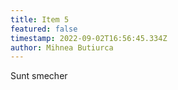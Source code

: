 ```yaml
---
title: Item 5
featured: false
timestamp: 2022-09-02T16:56:45.334Z
author: Mihnea Butiurca
---
```

Sunt smecher